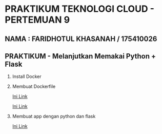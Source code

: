 # PRAKTIKUM TEKNOLOGI CLOUD - PERTEMUAN 9

## NAMA : FARIDHOTUL KHASANAH / 175410026
## PRAKTIKUM - Melanjutkan Memakai Python + Flask


1. Install Docker

2. Membuat Dockerfile

    [Ini Link](https://rizkimufrizal.github.io/belajar-docker/)

    [Ini Link](https://medium.com/@mtngt/docker-flask-a-simple-tutorial-bbcb2f4110b5)

3. Membuat app dengan python dan flask

    [Ini Link](https://yudiwbs.wordpress.com/2017/09/29/web-app-dengan-python-flask-nginx-dan-uwsgi/)